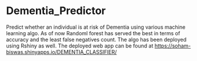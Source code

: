 # Dementia_Predictor
 Predict whether an individual is at risk of Dementia using various machine learning algo. As of now Randoml forest has served the best in terms of accuracy and the least false negatives count.
The algo has been deployed using Rshiny as well.
The deployed web app can be found at 
https://soham-biswas.shinyapps.io/DEMENTIA_CLASSIFIER/




